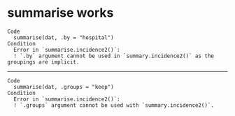 # summarise works

    Code
      summarise(dat, .by = "hospital")
    Condition
      Error in `summarise.incidence2()`:
      ! `.by` argument cannot be used in `summary.incidence2()` as the groupings are implicit.

---

    Code
      summarise(dat, .groups = "keep")
    Condition
      Error in `summarise.incidence2()`:
      ! `.groups` argument cannot be used with `summary.incidence2()`.

